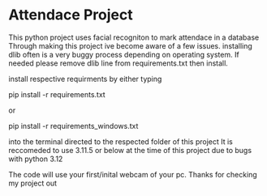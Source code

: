 # Attendace Project
 This python project uses facial recogniton to mark attendace in a database
 Through making this project ive become aware of a few issues. 
installing dlib often is a very buggy process depending on operating system. If needed please remove dlib line from requirements.txt then install.

install respective requirments by either typing

pip install -r requirements.txt

or

pip install -r requirements_windows.txt

into the terminal directed to the respected folder of this project
It is reccomeded to use 3.11.5 or below at the time of this project due to bugs with python 3.12

The code will use your first/inital webcam of your pc. Thanks for checking my project out